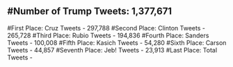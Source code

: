 #Number of Trump Tweets: 1,377,671
---
#First Place: Cruz Tweets - 297,788
#Second Place: Clinton Tweets - 265,728
#Third Place: Rubio Tweets - 194,836
#Fourth Place: Sanders Tweets - 100,008
#Fifth Place: Kasich Tweets - 54,280
#Sixth Place: Carson Tweets - 44,857
#Seventh Place: Jeb! Tweets - 23,913
#Last Place: Total Tweets -  
